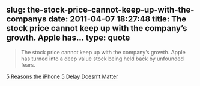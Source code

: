 slug: the-stock-price-cannot-keep-up-with-the-companys
date: 2011-04-07 18:27:48
title: The stock price cannot keep up with the company’s growth. Apple has...
type: quote
---

> The stock price cannot keep up with the company’s growth. Apple has turned into a deep value stock being held back by unfounded fears.

[5 Reasons the iPhone 5 Delay Doesn’t Matter](http://seekingalpha.com/article/261855-5-reasons-the-iphone-5-delay-doesn-t-matter?source=feed)
